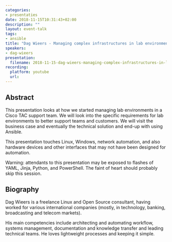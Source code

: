```yaml
---
categories:
- presentaties
date: 2018-11-15T10:31:43+02:00
description: ""
layout: event-talk
tags:
- ansible
title: "Dag Wieers - Managing complex infrastructures in lab environments with Ansible"
speakers:
- dag-wieers
presentation:
  filename: 2018-11-15-dag-wieers-managing-complex-infrastructures-in-lab-environments-with-ansible.pdf
recording:
  platform: youtube
  url: 
---
```


## Abstract

This presentation looks at how we started managing lab environments in a Cisco TAC support team. We will look into the specific requirements for lab environments to better support teams and customers. We will visit the business case and eventually the technical solution and end-up with using Ansible.

This presentation touches Linux, Windows, network automation, and also hardware devices and other interfaces that may not have been designed for automation.

Warning: attendants to this presentation may be exposed to flashes of YAML, Jinja, Python, and PowerShell. The faint of heart should probably skip this session.

## Biography

Dag Wieers is a freelance Linux and Open Source consultant, having worked for various international companies (mostly, in technology, banking, broadcasting and telecom markets).

His main competencies include architecting and automating workflow, systems management, documentation and knowledge transfer and leading technical teams. He loves lightweight processes and keeping it simple.